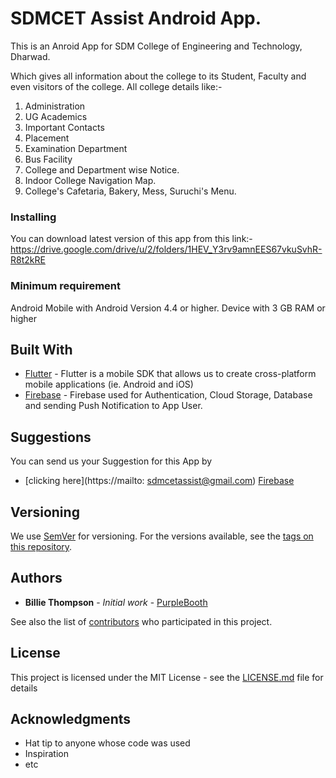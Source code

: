 # SDMCET Assist Android App.

This is an Anroid App for SDM College of Engineering and Technology, Dharwad.


Which gives all information about the college to its Student, Faculty and even visitors of the college.
All college details like:-
1) Administration
2) UG Academics 
3) Important Contacts
4) Placement
5) Examination Department
6) Bus Facility
7) College and Department wise Notice.
9) Indoor College Navigation Map.
10) College's Cafetaria, Bakery, Mess, Suruchi's Menu.


### Installing

You can download latest version of this app from this link:- 
https://drive.google.com/drive/u/2/folders/1HEV_Y3rv9amnEES67vkuSvhR-R8t2kRE

### Minimum requirement
Android Mobile with Android Version 4.4 or higher.
Device with 3 GB RAM or higher











## Built With

* [Flutter](https://flutter.dev/docs) - Flutter is a mobile SDK that allows us to create cross-platform mobile applications (ie. Android and iOS)
* [Firebase](https://maven.apache.org/) - Firebase used for Authentication, Cloud Storage, Database and sending Push Notification to App User.

## Suggestions

You can send us your Suggestion for this App by  
* [clicking here](https://mailto: sdmcetassist@gmail.com)
[Firebase](https://maven.apache.org/)

## Versioning

We use [SemVer](http://semver.org/) for versioning. For the versions available, see the [tags on this repository](https://github.com/your/project/tags). 

## Authors

* **Billie Thompson** - *Initial work* - [PurpleBooth](https://github.com/PurpleBooth)

See also the list of [contributors](https://github.com/your/project/contributors) who participated in this project.

## License

This project is licensed under the MIT License - see the [LICENSE.md](LICENSE.md) file for details

## Acknowledgments

* Hat tip to anyone whose code was used
* Inspiration
* etc
